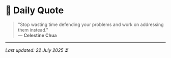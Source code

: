 # 📜 Daily Quote

> "Stop wasting time defending your problems and work on addressing them instead."  
> — **Celestine Chua**

---

_Last updated: 22 July 2025 ⏳_
